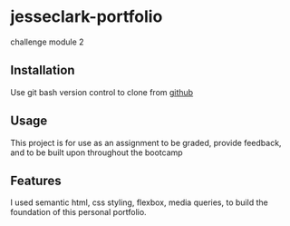 # jesseclark-portfolio
challenge module 2

## Installation 

Use git bash version control to clone from [github](https://github.com/justosk8/jesseclark-portfolio)
## Usage 

This project is for use as an assignment to be graded, provide feedback, and to be built upon throughout the bootcamp

## Features

I used semantic html, css styling, flexbox, media queries, to build the foundation of this personal portfolio. 